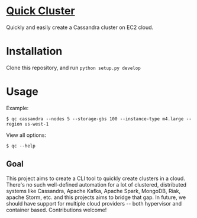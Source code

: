 # <a href="quick-cluster.github.com">Quick Cluster</a>

Quickly and easily create a Cassandra cluster on EC2 cloud.


# Installation

Clone this repository, and run `python setup.py develop`

# Usage

Example:

    $ qc cassandra --nodes 5 --storage-gbs 100 --instance-type m4.large --region us-west-1

View all options:

    $ qc --help


## Goal

This project aims to create a CLI tool to quickly create clusters in a cloud. There's no such well-defined automation for a lot of clustered, distributed systems like Cassandra, Apache Kafka, Apache Spark, MongoDB, Riak, apache Storm, etc. and this projects aims to bridge that gap. In future, we should have support for multiple cloud providers -- both hypervisor and container based. Contributions welcome!
